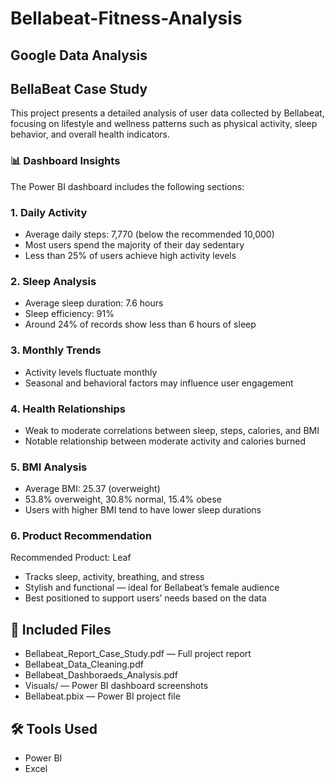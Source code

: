 # Bellabeat-Fitness-Analysis


## Google Data Analysis


## BellaBeat Case Study 


This project presents a detailed analysis of user data collected by Bellabeat, focusing on lifestyle and wellness patterns such as physical activity, sleep behavior, and overall health indicators.
### 📊 Dashboard Insights
The Power BI dashboard includes the following sections:

### 1. Daily Activity
- Average daily steps: 7,770 (below the recommended 10,000)
- Most users spend the majority of their day sedentary
- Less than 25% of users achieve high activity levels

### 2. Sleep Analysis
- Average sleep duration: 7.6 hours
- Sleep efficiency: 91%
- Around 24% of records show less than 6 hours of sleep

### 3. Monthly Trends
- Activity levels fluctuate monthly
- Seasonal and behavioral factors may influence user engagement

### 4. Health Relationships
- Weak to moderate correlations between sleep, steps, calories, and BMI
- Notable relationship between moderate activity and calories burned

### 5. BMI Analysis
- Average BMI: 25.37 (overweight)
- 53.8% overweight, 30.8% normal, 15.4% obese
- Users with higher BMI tend to have lower sleep durations

### 6. Product Recommendation
Recommended Product: Leaf
- Tracks sleep, activity, breathing, and stress
- Stylish and functional — ideal for Bellabeat’s female audience
- Best positioned to support users’ needs based on the data

## 📂 Included Files
- Bellabeat_Report_Case_Study.pdf — Full project report
- Bellabeat_Data_Cleaning.pdf
- Bellabeat_Dashboraeds_Analysis.pdf
- Visuals/ — Power BI dashboard screenshots
- Bellabeat.pbix  — Power BI project file

## 🛠 Tools Used
- Power BI
- Excel
